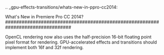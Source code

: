 .. _gpu-effects-transitions/whats-new-in-ppro-cc2014:

What's New in Premiere Pro CC 2014?
################################################################################

OpenCL rendering now also uses the half-precision 16-bit floating point pixel format for rendering. GPU-accelerated effects and transitions should implement both 16f and 32f rendering.
